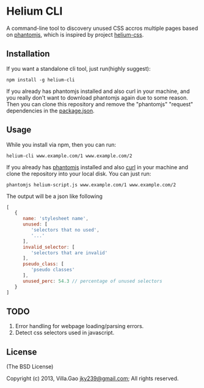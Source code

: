 # Helium CLI

A command-line tool to discovery unused CSS accros multiple pages based on [phantomjs](http://phantonjs.org), which is inspired by project [helium-css](https://github.com/geuis/helium-css).

## Installation

If you want a standalone cli tool, just run(highly suggest):

    npm install -g helium-cli

If you already has phantomjs installed and also curl in your machine, and you really don't want to download phantomjs again due to some reason.
Then you can clone this repository and remove the "phantomjs" "request" dependencies in the [package.json](./package.json).

## Usage

While you install via npm, then you can run:

    helium-cli www.example.com/1 www.example.com/2  

If you already has [phantomjs](http://phantomjs.org) installed and also [curl](http://curl.haxx.se/) in your machine and clone the repository into your local disk.
You can just run: 

    phantomjs helium-script.js www.example.com/1 www.example.com/2


The output will be a json like following

```javascript
[
   {
      name: 'stylesheet name',
      unused: [
         'selectors that no used',
         '...'
      ],
      invalid_selector: [
         'selectors that are invalid'
      ],
      pseudo_class: [
         'pseudo classes'
      ],
      unused_perc: 54.3 // percentage of unused selectors
   }
]
```

## TODO

1. Error handling for webpage loading/parsing errors.
2. Detect css selectors used in javascript.

## License

(The BSD License)

Copyright (c) 2013, Villa.Gao <jky239@gmail.com>;
All rights reserved.
